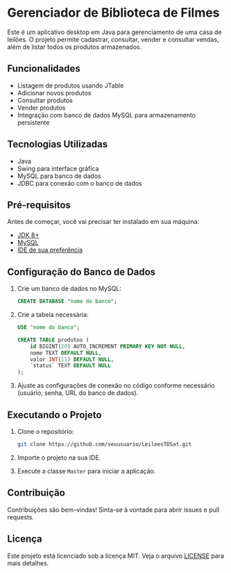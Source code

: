# Gerenciador de Biblioteca de Filmes

Este é um aplicativo desktop em Java para gerenciamento de uma casa de leilões. O projeto permite cadastrar, consultar, vender e consultar vendas, além de listar todos os produtos armazenados.

## Funcionalidades

- Listagem de produtos usando JTable
- Adicionar novos produtos
- Consultar produtos
- Vender produtos
- Integração com banco de dados MySQL para armazenamento persistente

## Tecnologias Utilizadas

- Java
- Swing para interface gráfica
- MySQL para banco de dados
- JDBC para conexão com o banco de dados

## Pré-requisitos

Antes de começar, você vai precisar ter instalado em sua máquina:

- [JDK 8+](https://www.oracle.com/java/technologies/javase-downloads.html)
- [MySQL](https://www.mysql.com/downloads/)
- [IDE de sua preferência](https://www.jetbrains.com/idea/download/)

## Configuração do Banco de Dados

1. Crie um banco de dados no MySQL:
    ```sql
    CREATE DATABASE "nome do banco";
    ```

2. Crie a tabela necessária:
    ```sql
    USE "nome do banco";

    CREATE TABLE produtos (
        id BIGINT(20) AUTO_INCREMENT PRIMARY KEY NOT NULL,
        nome TEXT DEFAULT NULL,
        valor INT(11) DEFAULT NULL,
        `status` TEXT DEFAULT NULL
    );
    ```

3. Ajuste as configurações de conexão no código conforme necessário (usuário, senha, URL do banco de dados).

## Executando o Projeto

1. Clone o repositório:
    ```bash
    git clone https://github.com/seuusuario/LeiloesTDSat.git
    ```

2. Importe o projeto na sua IDE.

3. Execute a classe `Master` para iniciar a aplicação.

## Contribuição

Contribuições são bem-vindas! Sinta-se à vontade para abrir issues e pull requests.

## Licença

Este projeto está licenciado sob a licença MIT. Veja o arquivo [LICENSE](LICENSE) para mais detalhes.

